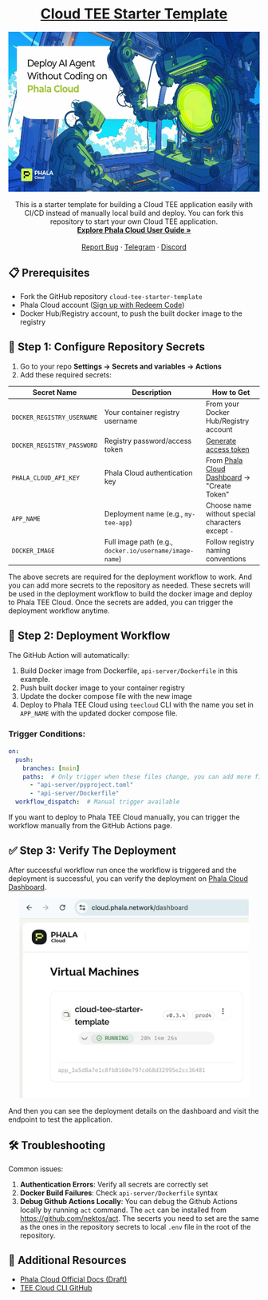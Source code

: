 <div align="center">
  <a href="https://github.com/Phala-Network/cloud-tee-starter-template">
    <h1>Cloud TEE Starter Template</h1>
  </a>
  <a href="https://cloud.phala.network/">
    <img height="320" src="assets/banner.jpg" />
    <br />
  </a>
  <p align="center">
    This is a starter template for building a Cloud TEE application easily with CI/CD instead of manually local build and deploy. You can fork this repository to start your own Cloud TEE application.
    <br />
    <a href="https://phalanetwork.notion.site/Phala-Cloud-User-Guide-1700317e04a18018a98ed9ea39b02670"><strong>Explore Phala Cloud User Guide »</strong></a>
    <br />
    <br />
    <a href="https://github.com/Phala-Network/cloud-tee-starter-template/issues">Report Bug</a>
    ·
    <a href="https://t.me/+nbhjx1ADG9EyYmI9">Telegram</a>
    ·
    <a href="https://discord.gg/phala-network">Discord</a>
  </p>
</div>

## 📋 Prerequisites

- Fork the GitHub repository `cloud-tee-starter-template`
- Phala Cloud account ([Sign up with Redeem Code](https://cloud.phala.network/register?invite=WELCOME10))
- Docker Hub/Registry account, to push the built docker image to the registry

## 🔧 Step 1: Configure Repository Secrets

1. Go to your repo **Settings → Secrets and variables → Actions**
2. Add these required secrets:

| Secret Name | Description | How to Get |
|-------------|-------------|------------|
| `DOCKER_REGISTRY_USERNAME` | Your container registry username | From your Docker Hub/Registry account |
| `DOCKER_REGISTRY_PASSWORD` | Registry password/access token | [Generate access token](https://docs.docker.com/docker-hub/access-tokens/) |
| `PHALA_CLOUD_API_KEY` | Phala Cloud authentication key | From [Phala Cloud Dashboard](https://cloud.phala.network/dashboard/tokens) → "Create Token" |
| `APP_NAME` | Deployment name (e.g., `my-tee-app`) | Choose name without special characters except `-` |
| `DOCKER_IMAGE` | Full image path (e.g., `docker.io/username/image-name`) | Follow registry naming conventions |

The above secrets are required for the deployment workflow to work. And you can add more secrets to the repository as needed. These secrets will be used in the deployment workflow to build the docker image and deploy to Phala TEE Cloud. Once the secrets are added, you can trigger the deployment workflow anytime.

## 🚀 Step 2: Deployment Workflow

The GitHub Action will automatically:

1. Build Docker image from Dockerfile, `api-server/Dockerfile` in this example.
2. Push built docker image to your container registry
3. Update the docker compose file with the new image
4. Deploy to Phala TEE Cloud using `teecloud` CLI with the name you set in `APP_NAME` with the updated docker compose file.

### Trigger Conditions:
```yaml
on:
  push:
    branches: [main]
    paths:  # Only trigger when these files change, you can add more files to the list
      - "api-server/pyproject.toml"
      - "api-server/Dockerfile"
  workflow_dispatch:  # Manual trigger available
```

If you want to deploy to Phala TEE Cloud manually, you can trigger the workflow manually from the GitHub Actions page.

## ✅ Step 3: Verify The Deployment
After successful workflow run once the workflow is triggered and the deployment is successful, you can verify the deployment on [Phala Cloud Dashboard](https://cloud.phala.network/dashboard).

<div align="center">
  <img height="400" src="assets/image.png" />
</div>

And then you can see the deployment details on the dashboard and visit the endpoint to test the application.

## 🛠️ Troubleshooting

Common issues:

1. **Authentication Errors**: Verify all secrets are correctly set
2. **Docker Build Failures**: Check `api-server/Dockerfile` syntax
3. **Debug Github Actions Locally**: You can debug the Github Actions locally by running `act` command. The `act` can be installed from https://github.com/nektos/act. The secerts you need to set are the same as the ones in the repository secrets to local `.env` file in the root of the repository.

## 🔗 Additional Resources

- [Phala Cloud Official Docs (Draft)](https://phalanetwork.notion.site/Phala-Cloud-User-Guide-1700317e04a18018a98ed9ea39b02670)
- [TEE Cloud CLI GitHub](https://github.com/Phala-Network/tee-cloud-cli)

